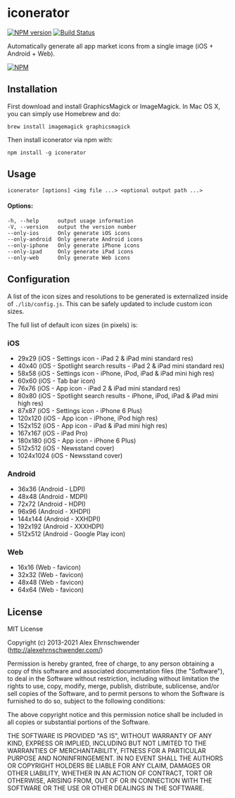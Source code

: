 iconerator 
=========
[![NPM version](https://badge.fury.io/js/iconerator.svg)](http://badge.fury.io/js/iconerator)
[![Build Status](https://secure.travis-ci.org/alexanderscott/iconerator.png)](http://travis-ci.org/alexanderscott/iconerator)

Automatically generate all app market icons from a single image (iOS + Android + Web).

[![NPM](https://nodei.co/npm/iconerator.png?downloads=true)](https://nodei.co/npm/iconerator/)


## Installation
First download and install GraphicsMagick or ImageMagick. In Mac OS X, you can simply use Homebrew and do:

`brew install imagemagick graphicsmagick`


Then install iconerator via npm with:

`npm install -g iconerator`


## Usage
`iconerator [options] <img file ...> <optional output path ...>`


  
#### Options:

    -h, --help      output usage information
    -V, --version   output the version number
    --only-ios      Only generate iOS icons
    --only-android  Only generate Android icons
    --only-iphone   Only generate iPhone icons
    --only-ipad     Only generate iPad icons
    --only-web      Only generate Web icons
    
    
## Configuration
A list of the icon sizes and resolutions to be generated is externalized inside of `./lib/config.js`.  This can be safely updated to include custom icon sizes.

The full list of default icon sizes (in pixels) is:

### iOS
*  29x29 (iOS - Settings icon - iPad 2 & iPad mini standard res)
*  40x40 (iOS - Spotlight search results - iPad 2 & iPad mini standard res)
*  58x58 (iOS - Settings icon - iPhone, iPod, iPad & iPad mini high res)
*  60x60 (iOS - Tab bar icon)
*  76x76 (iOS - App icon - iPad 2 & iPad mini standard res)
*  80x80 (iOS - Spotlight search results - iPhone, iPod, iPad & iPad mini high res)
*  87x87 (iOS - Settings icon - iPhone 6 Plus)
*  120x120 (iOS - App icon - iPhone, iPod high res)
*  152x152 (iOS - App icon - iPad & iPad mini high res)
*  167x167 (iOS - iPad Pro)
*  180x180 (iOS - App icon - iPhone 6 Plus)
*  512x512 (iOS - Newsstand cover)
*  1024x1024 (iOS - Newsstand cover)

### Android
*  36x36 (Android - LDPI)
*  48x48 (Android - MDPI)
*  72x72 (Android - HDPI)
*  96x96 (Android - XHDPI)
*  144x144 (Android - XXHDPI)
*  192x192 (Android - XXXHDPI)
*  512x512 (Android - Google Play icon)
    

### Web
* 16x16 (Web - favicon)
* 32x32 (Web - favicon)
* 48x48 (Web - favicon)
* 64x64 (Web - favicon)


## License

MIT License

Copyright (c) 2013-2021 Alex Ehrnschwender (http://alexehrnschwender.com/)

Permission is hereby granted, free of charge, to any person obtaining
a copy of this software and associated documentation files (the
"Software"), to deal in the Software without restriction, including
without limitation the rights to use, copy, modify, merge, publish,
distribute, sublicense, and/or sell copies of the Software, and to
permit persons to whom the Software is furnished to do so, subject to
the following conditions:

The above copyright notice and this permission notice shall be
included in all copies or substantial portions of the Software.

THE SOFTWARE IS PROVIDED "AS IS", WITHOUT WARRANTY OF ANY KIND,
EXPRESS OR IMPLIED, INCLUDING BUT NOT LIMITED TO THE WARRANTIES OF
MERCHANTABILITY, FITNESS FOR A PARTICULAR PURPOSE AND
NONINFRINGEMENT. IN NO EVENT SHALL THE AUTHORS OR COPYRIGHT HOLDERS BE
LIABLE FOR ANY CLAIM, DAMAGES OR OTHER LIABILITY, WHETHER IN AN ACTION
OF CONTRACT, TORT OR OTHERWISE, ARISING FROM, OUT OF OR IN CONNECTION
WITH THE SOFTWARE OR THE USE OR OTHER DEALINGS IN THE SOFTWARE.